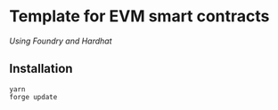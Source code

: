 # Template for EVM smart contracts

_Using Foundry and Hardhat_

## Installation

```
yarn
forge update
```
